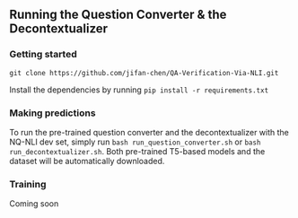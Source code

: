 ## Running the Question Converter & the Decontextualizer

### Getting started
`git clone https://github.com/jifan-chen/QA-Verification-Via-NLI.git`

Install the dependencies by running 
`pip install -r requirements.txt`

### Making predictions 
To run the pre-trained question converter and the decontextualizer with the NQ-NLI dev set, simply run `bash run_question_converter.sh` or `bash run_decontextualizer.sh`. Both pre-trained T5-based models and the dataset will be automatically downloaded.

### Training
Coming soon